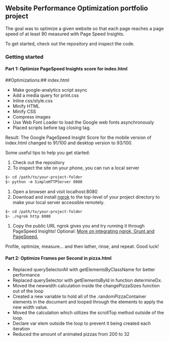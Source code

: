 ## Website Performance Optimization portfolio project
The goal was to optimize a given website so that each page reaches a page speed of at least 90 measured with Page Speed Insights.

To get started, check out the repository and inspect the code.

### Getting started

#### Part 1: Optimize PageSpeed Insights score for index.html

##Optimizations:##
index.html

  * Make google-analytics script async
  * Add a media query for print.css
  * Inline css/style.css
  * Minify HTML
  * Minify CSS
  * Compress images
  * Use Web Font Loader to load the Google web fonts asynchronously
  * Placed scripts before tag closing </body> tag.

Result: The Google PageSpeed Insight Score for the mobile version of index.html changed to 91/100 and desktop version to 93/100.


Some useful tips to help you get started:

1. Check out the repository
1. To inspect the site on your phone, you can run a local server

  ```bash
  $> cd /path/to/your-project-folder
  $> python -m SimpleHTTPServer 8080
  ```

1. Open a browser and visit localhost:8080
1. Download and install [ngrok](https://ngrok.com/) to the top-level of your project directory to make your local server accessible remotely.

  ``` bash
  $> cd /path/to/your-project-folder
  $> ./ngrok http 8080
  ```

1. Copy the public URL ngrok gives you and try running it through PageSpeed Insights! Optional: [More on integrating ngrok, Grunt and PageSpeed.](http://www.jamescryer.com/2014/06/12/grunt-pagespeed-and-ngrok-locally-testing/)

Profile, optimize, measure... and then lather, rinse, and repeat. Good luck!

#### Part 2: Optimize Frames per Second in pizza.html

  * Replaced querySelectorAll with getElementsByClassName for better performance
  * Replaced querySelector with getElementsById in function determineDx.
  * Moved the newwidth calculation inside the changePizzaSizes function out of the loop
  * Created a new variable to hold all of the .randomPizzaContainer elements in the document and looped through the elements to apply       the new width value.
  * Moved the calculation which utilizes the scrollTop method outside of the loop.
  * Declare var elem outside the loop to prevent it being created each iteration
  * Reduced the amount of animated pizzas from 200 to 32





